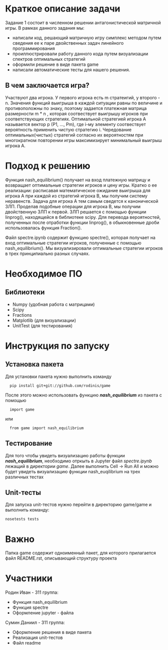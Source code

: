 Краткое описание задачи 
========================
Задание 1 состоит в численном решении антагонистической матричной игры.
  В рамках данного задания мы:
  - написали код, решающий матричную игру симплекс методом путем сведения ее к паре двойственных задач линейного программирования
  - проиллюстрировали работу данного кода путем визуализации спектров оптимальных стратегий
  - оформили решение в виде пакета game
  - написали автоматические тесты для нашего решения.
 
 
В чем заключается игра?
  -------------------------
 Участвуют два игрока. У первого игрока есть m стратеигий, у второго - n. Значения функций выигрыша в каждой ситуации равны по величине и противоположны по знаку, поэтому  задается платежная матрица размерности m * n , которая соотвествует выигрышу игроков при соответствующих стратегиях. Оптимальной стратегией игрока А называется вектор p (P1, ..., Pm), где i-му элементу соотвествует вероятность применить чистую стратегию i. Чередование оптимальных(чистых) стратегий согласно их вероятностям при многократном повторении игры максимизирует минимальный выигрыш игрока А.



Подход к решению
========================
  Функция nash_equilibrium() получает на вход платежную матрицу и возвращает оптимальные стратегии игроков и цену игры. Кратко о ее реализации: расписавая математическое ожидание выигрыша для игрока А при каждой из стратегий игрока B, мы получим систему неравенств. Задача для игрока А тем самым сведется к канонической ЗЛП. Проделав подобные операции для игрока B, мы получим двойственную ЗЛП к первой.  ЗЛП решается с помощью функции linprog(), находящейся в библиотеке scipy. Для перевода вероятностей, полученных после отработки функции linprog(), в обыкновенные дроби использовалась функция Fraction().
  
  
  Файл spectre.ipynb содержит функцию spectre(), которая получает на вход оптимальные стратегии игроков, полученные с помощью nash_equilibrium(). Мы визуализировали оптимальные стратегии игроков в трех принципиально разных случаях. 
  
  
  Необходимое ПО
  ========================
  
  Библиотеки
  -------------------------
   * Numpy (удобная работа с матрицами)
   * Scipy
   * Fractions
   * Matplotlib (для визуализации)
   * UnitTest (для тестирования)
   
  
  Инструкция по запуску
  ========================
   Установка пакета
  -------------------------
   Для установки пакета нужно выполнить команду
   
      pip install git+git://github.com/rodinis/game
     
   
   После этого можно использовать функцию ***nash_equilibrium*** из пакета с помощью
   
      import game
   или
   
      from game import nash_equilibrium
      
   Тестирование 
  -------------------------
  Для того чтобы увидеть визуализацию работы функции ***nash_equilibrium***, необходимо отркыть в Jupyter файл _spectre.ipynb_ лежащий в директории _game_. Далее выполнить Cell -> Run All и можно будет увидеть визуализацию функции nash_euqilibrium на трех различных тестах
   
   Unit-тесты
  -------------------------
   
   Для запуска unit-тестов нужно перейти в директорию game/game и выполнить команду:
    
    nosetests tests
    
    
  
  
  Важно
  ========================
  
  Папка game содержит одноименный пакет, для которого прилагается файл README.rst, описывающий структуру проекта
  
  
  Участники
   ========================
   Родин Иван - 311 группа:
   
   * Функция nash_equilibrium
   * Функция spectre
   * Оформление jupyter - файла
   
   
   Сумин Даниил - 311 группа:
   
   * Оформление решения в виде пакета
   * Реализация unit-тестов
   * Файл readme
   
  

